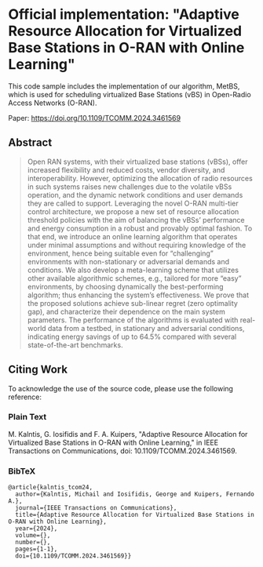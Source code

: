   # Official implementation: "Adaptive Resource Allocation for Virtualized Base Stations in O-RAN with Online Learning"

This code sample includes the implementation of our algorithm, MetBS, which is used for scheduling virtualized Base Stations (vBS) in Open-Radio Access Networks (O-RAN).

Paper: https://doi.org/10.1109/TCOMM.2024.3461569

## Abstract

> Open RAN systems, with their virtualized base stations (vBSs), offer increased flexibility and reduced costs, vendor diversity, and interoperability. However, optimizing the allocation of radio resources in such systems raises new challenges due to the volatile vBSs operation, and the dynamic network conditions and user demands they are called to support. Leveraging the novel O-RAN multi-tier control architecture, we propose a new set of resource allocation threshold policies with the aim of balancing the vBSs’ performance and energy consumption in a robust and provably optimal fashion. To that end, we introduce an online learning algorithm that operates under minimal assumptions and without requiring knowledge of the environment, hence being suitable even for “challenging” environments with non-stationary or adversarial demands and conditions. We also develop a meta-learning scheme that utilizes other available algorithmic schemes, e.g., tailored for more “easy” environments, by choosing dynamically the best-performing algorithm; thus enhancing the system’s effectiveness. We prove that the proposed solutions achieve sub-linear regret (zero optimality gap), and characterize their dependence on the main system parameters. The performance of the algorithms is evaluated with real-world data from a testbed, in stationary and adversarial conditions, indicating energy savings of up to 64.5% compared with several state-of-the-art benchmarks.

## Citing Work

To acknowledge the use of the source code, please use the following reference:

### Plain Text

M. Kalntis, G. Iosifidis and F. A. Kuipers, "Adaptive Resource Allocation for Virtualized Base Stations in O-RAN with Online Learning," in IEEE Transactions on Communications, doi: 10.1109/TCOMM.2024.3461569.

### BibTeX

```
@article{kalntis_tcom24,
  author={Kalntis, Michail and Iosifidis, George and Kuipers, Fernando A.},
  journal={IEEE Transactions on Communications}, 
  title={Adaptive Resource Allocation for Virtualized Base Stations in O-RAN with Online Learning}, 
  year={2024},
  volume={},
  number={},
  pages={1-1},
  doi={10.1109/TCOMM.2024.3461569}}
```

